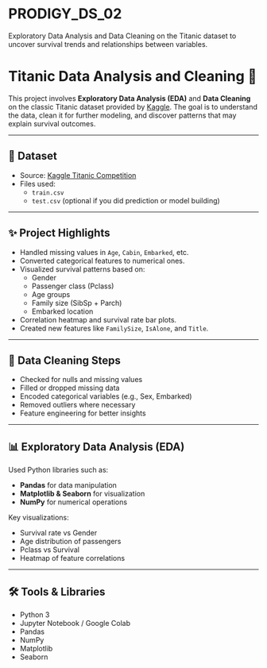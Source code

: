 # PRODIGY_DS_02
Exploratory Data Analysis and Data Cleaning on the Titanic dataset  to uncover survival trends and relationships between variables.


# Titanic Data Analysis and Cleaning 🚢

This project involves **Exploratory Data Analysis (EDA)** and **Data Cleaning** on the classic Titanic dataset provided by [Kaggle](https://www.kaggle.com/c/titanic/data). The goal is to understand the data, clean it for further modeling, and discover patterns that may explain survival outcomes.

---

## 📁 Dataset

- Source: [Kaggle Titanic Competition](https://www.kaggle.com/c/titanic/data)
- Files used:
  - `train.csv`
  - `test.csv` (optional if you did prediction or model building)

---

## ✨ Project Highlights

- Handled missing values in `Age`, `Cabin`, `Embarked`, etc.
- Converted categorical features to numerical ones.
- Visualized survival patterns based on:
  - Gender
  - Passenger class (Pclass)
  - Age groups
  - Family size (SibSp + Parch)
  - Embarked location
- Correlation heatmap and survival rate bar plots.
- Created new features like `FamilySize`, `IsAlone`, and `Title`.

---

## 🧹 Data Cleaning Steps

- Checked for nulls and missing values
- Filled or dropped missing data
- Encoded categorical variables (e.g., Sex, Embarked)
- Removed outliers where necessary
- Feature engineering for better insights

---

## 📊 Exploratory Data Analysis (EDA)

Used Python libraries such as:

- **Pandas** for data manipulation
- **Matplotlib & Seaborn** for visualization
- **NumPy** for numerical operations

Key visualizations:

- Survival rate vs Gender
- Age distribution of passengers
- Pclass vs Survival
- Heatmap of feature correlations

---

## 🛠️ Tools & Libraries

- Python 3
- Jupyter Notebook / Google Colab
- Pandas
- NumPy
- Matplotlib
- Seaborn
